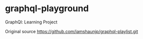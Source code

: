 # graphql-playground
GraphQl: Learning Project

Original source https://github.com/iamshaunjp/graphql-playlist.git
